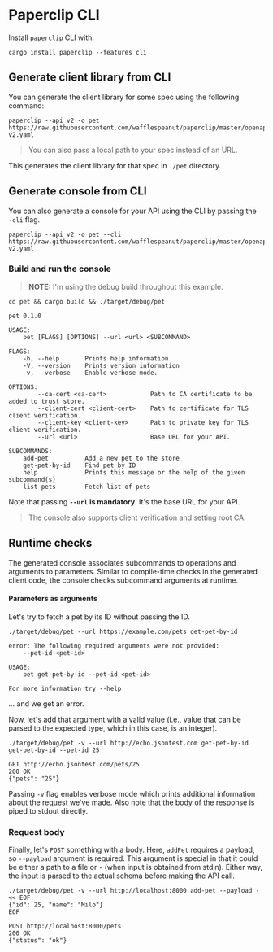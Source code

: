 # Paperclip CLI

Install `paperclip` CLI with:

```
cargo install paperclip --features cli
```

## Generate client library from CLI

You can generate the client library for some spec using the following command:

```
paperclip --api v2 -o pet https://raw.githubusercontent.com/wafflespeanut/paperclip/master/openapi/tests/pet-v2.yaml
```

> You can also pass a local path to your spec instead of an URL.

This generates the client library for that spec in `./pet` directory.

## Generate console from CLI

You can also generate a console for your API using the CLI by passing the `--cli` flag.

```
paperclip --api v2 -o pet --cli https://raw.githubusercontent.com/wafflespeanut/paperclip/master/openapi/tests/pet-v2.yaml
```

### Build and run the console

> **NOTE:** I'm using the debug build throughout this example.

```
cd pet && cargo build && ./target/debug/pet
```

    pet 0.1.0

    USAGE:
        pet [FLAGS] [OPTIONS] --url <url> <SUBCOMMAND>

    FLAGS:
        -h, --help       Prints help information
        -V, --version    Prints version information
        -v, --verbose    Enable verbose mode.

    OPTIONS:
            --ca-cert <ca-cert>            Path to CA certificate to be added to trust store.
            --client-cert <client-cert>    Path to certificate for TLS client verification.
            --client-key <client-key>      Path to private key for TLS client verification.
            --url <url>                    Base URL for your API.

    SUBCOMMANDS:
        add-pet          Add a new pet to the store
        get-pet-by-id    Find pet by ID
        help             Prints this message or the help of the given subcommand(s)
        list-pets        Fetch list of pets

Note that passing **`--url` is mandatory**. It's the base URL for your API.

> The console also supports client verification and setting root CA.

## Runtime checks

The generated console associates subcommands to operations and arguments to parameters. Similar to compile-time checks in the generated client code, the console checks subcommand arguments at runtime.

#### Parameters as arguments

Let's try to fetch a pet by its ID without passing the ID.

```
./target/debug/pet --url https://example.com/pets get-pet-by-id
```

    error: The following required arguments were not provided:
        --pet-id <pet-id>

    USAGE:
        pet get-pet-by-id --pet-id <pet-id>

    For more information try --help

... and we get an error.

Now, let's add that argument with a valid value (i.e., value that can be parsed to the expected type, which in this case, is an integer).

```
./target/debug/pet -v --url http://echo.jsontest.com get-pet-by-id get-pet-by-id --pet-id 25

GET http://echo.jsontest.com/pets/25
200 OK
{"pets": "25"}
```

Passing `-v` flag enables verbose mode which prints additional information about the request we've made. Also note that the body of the response is piped to stdout directly.

### Request body

Finally, let's `POST` something with a body. Here, `addPet` requires a payload, so `--payload` argument is required. This argument is special in that it could be either a path to a file or `-` (when input is obtained from stdin). Either way, the input is parsed to the actual schema before making the API call.

```
./target/debug/pet -v --url http://localhost:8000 add-pet --payload - << EOF
{"id": 25, "name": "Milo"}
EOF

POST http://localhost:8000/pets
200 OK
{"status": "ok"}
```

